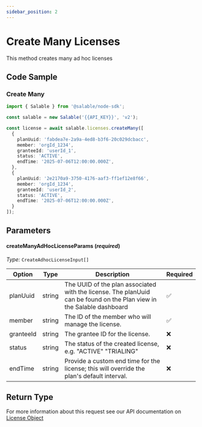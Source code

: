 ```yaml
---
sidebar_position: 2
---
```


# Create Many Licenses

This method creates many ad hoc licenses

## Code Sample

### Create Many

```typescript
import { Salable } from '@salable/node-sdk';

const salable = new Salable('{{API_KEY}}', 'v2');

const license = await salable.licenses.createMany([
  {
    planUuid: 'fabdea7e-2a9a-4ed8-b3f6-20c029dcbacc',
    member: 'orgId_1234',
    granteeId: 'userId_1',
    status: 'ACTIVE',
    endTime: '2025-07-06T12:00:00.000Z',
  },
  {
    planUuid: '2e2170a9-3750-4176-aaf3-ff1ef12e8f66',
    member: 'orgId_1234',
    granteeId: 'userId_2',
    status: 'ACTIVE',
    endTime: '2025-07-06T12:00:00.000Z',
  }
]);
```

## Parameters

#### createManyAdHocLicenseParams (_required_)

_Type:_ `CreateAdhocLicenseInput[]`

| Option    | Type   | Description                                                                                                           | Required |
| --------- | ------ | --------------------------------------------------------------------------------------------------------------------- | -------- |
| planUuid  | string | The UUID of the plan associated with the license. The planUuid can be found on the Plan view in the Salable dashboard | ✅        |
| member    | string | The ID of the member who will manage the license.                                                                     | ✅        |
| granteeId | string | The grantee ID for the license.                                                                                       | ❌        |
| status    | string | The status of the created license, e.g. "ACTIVE" "TRIALING"                                                           | ❌        |
| endTime   | string | Provide a custom end time for the license; this will override the plan's default interval.                            | ❌        |

## Return Type

For more information about this request see our API documentation on [License Object](https://docs.salable.app/api/v2#tag/Licenses/operation/getLicenseByUuid)
